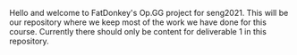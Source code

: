 Hello and welcome to FatDonkey's Op.GG project for seng2021.
This will be our repository where we keep most of the work we have done for this course.
Currently there should only be content for deliverable 1 in this repository.